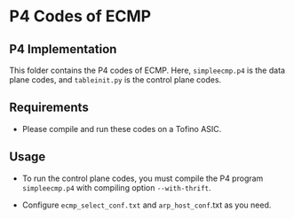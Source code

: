 # P4 Codes of ECMP

## P4 Implementation

This folder contains the P4 codes of ECMP. Here, `simpleecmp.p4` is the data plane codes, and `tableinit.py` is the control plane codes. 

## Requirements

- Please compile and run these codes on a Tofino ASIC.

## Usage

- To run the control plane codes, you must compile the P4 program `simpleecmp.p4` with compiling option `--with-thrift`. 

- Configure `ecmp_select_conf.txt` and `arp_host_conf`.txt as you need. 









